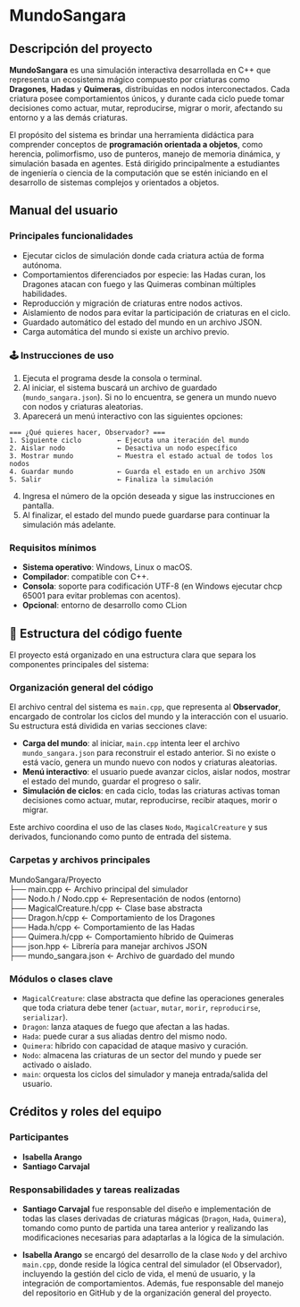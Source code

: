 # MundoSangara

## Descripción del proyecto

**MundoSangara** es una simulación interactiva desarrollada en C++ que representa un ecosistema mágico compuesto por criaturas como **Dragones**, **Hadas** y **Quimeras**, distribuidas en nodos interconectados. Cada criatura posee comportamientos únicos, y durante cada ciclo puede tomar decisiones como actuar, mutar, reproducirse, migrar o morir, afectando su entorno y a las demás criaturas.

El propósito del sistema es brindar una herramienta didáctica para comprender conceptos de **programación orientada a objetos**, como herencia, polimorfismo, uso de punteros, manejo de memoria dinámica, y simulación basada en agentes. Está dirigido principalmente a estudiantes de ingeniería o ciencia de la computación que se estén iniciando en el desarrollo de sistemas complejos y orientados a objetos.


##  Manual del usuario

###  Principales funcionalidades

- Ejecutar ciclos de simulación donde cada criatura actúa de forma autónoma.
- Comportamientos diferenciados por especie: las Hadas curan, los Dragones atacan con fuego y las Quimeras combinan múltiples habilidades.
- Reproducción y migración de criaturas entre nodos activos.
- Aislamiento de nodos para evitar la participación de criaturas en el ciclo.
- Guardado automático del estado del mundo en un archivo JSON.
- Carga automática del mundo si existe un archivo previo.

### 🕹 Instrucciones de uso

1. Ejecuta el programa desde la consola o terminal.
2. Al iniciar, el sistema buscará un archivo de guardado (`mundo_sangara.json`). Si no lo encuentra, se genera un mundo nuevo con nodos y criaturas aleatorias.
3. Aparecerá un menú interactivo con las siguientes opciones:

```text
=== ¿Qué quieres hacer, Observador? ===
1. Siguiente ciclo         ← Ejecuta una iteración del mundo
2. Aislar nodo             ← Desactiva un nodo específico
3. Mostrar mundo           ← Muestra el estado actual de todos los nodos
4. Guardar mundo           ← Guarda el estado en un archivo JSON
5. Salir                   ← Finaliza la simulación
```

4. Ingresa el número de la opción deseada y sigue las instrucciones en pantalla.
5. Al finalizar, el estado del mundo puede guardarse para continuar la simulación más adelante.

### Requisitos mínimos
- **Sistema operativo**: Windows, Linux o macOS.
- **Compilador**: compatible con C++.
- **Consola**: soporte para codificación UTF-8 (en Windows ejecutar chcp 65001 para evitar problemas con acentos).
- **Opcional**: entorno de desarrollo como CLion

## 📂 Estructura del código fuente

El proyecto está organizado en una estructura clara que separa los componentes principales del sistema:

### Organización general del código

El archivo central del sistema es `main.cpp`, que representa al **Observador**, encargado de controlar los ciclos del mundo y la interacción con el usuario. Su estructura está dividida en varias secciones clave:

- **Carga del mundo**: al iniciar, `main.cpp` intenta leer el archivo `mundo_sangara.json` para reconstruir el estado anterior. Si no existe o está vacío, genera un mundo nuevo con nodos y criaturas aleatorias.
- **Menú interactivo**: el usuario puede avanzar ciclos, aislar nodos, mostrar el estado del mundo, guardar el progreso o salir.
- **Simulación de ciclos**: en cada ciclo, todas las criaturas activas toman decisiones como actuar, mutar, reproducirse, recibir ataques, morir o migrar.

Este archivo coordina el uso de las clases `Nodo`, `MagicalCreature` y sus derivados, funcionando como punto de entrada del sistema.

### Carpetas y archivos principales

MundoSangara/Proyecto  
├── main.cpp                  ← Archivo principal del simulador  
├── Nodo.h / Nodo.cpp         ← Representación de nodos (entorno)  
├── MagicalCreature.h/cpp     ← Clase base abstracta  
├── Dragon.h/cpp              ← Comportamiento de los Dragones  
├── Hada.h/cpp                ← Comportamiento de las Hadas  
├── Quimera.h/cpp             ← Comportamiento híbrido de Quimeras  
├── json.hpp                  ← Librería para manejar archivos JSON  
├── mundo_sangara.json        ← Archivo de guardado del mundo  



### Módulos o clases clave

- `MagicalCreature`: clase abstracta que define las operaciones generales que toda criatura debe tener (`actuar`, `mutar`, `morir`, `reproducirse`, `serializar`).
- `Dragon`: lanza ataques de fuego que afectan a las hadas.
- `Hada`: puede curar a sus aliadas dentro del mismo nodo.
- `Quimera`: híbrido con capacidad de ataque masivo y curación.
- `Nodo`: almacena las criaturas de un sector del mundo y puede ser activado o aislado.
- `main`: orquesta los ciclos del simulador y maneja entrada/salida del usuario.


##  Créditos y roles del equipo

### Participantes

- **Isabella Arango**
- **Santiago Carvajal**

### Responsabilidades y tareas realizadas

- **Santiago Carvajal** fue responsable del diseño e implementación de todas las clases derivadas de criaturas mágicas (`Dragon`, `Hada`, `Quimera`), tomando como punto de partida una tarea anterior y realizando las modificaciones necesarias para adaptarlas a la lógica de la simulación.

- **Isabella Arango** se encargó del desarrollo de la clase `Nodo` y del archivo `main.cpp`, donde reside la lógica central del simulador (el Observador), incluyendo la gestión del ciclo de vida, el menú de usuario, y la integración de comportamientos. Además, fue responsable del manejo del repositorio en GitHub y de la organización general del proyecto.


